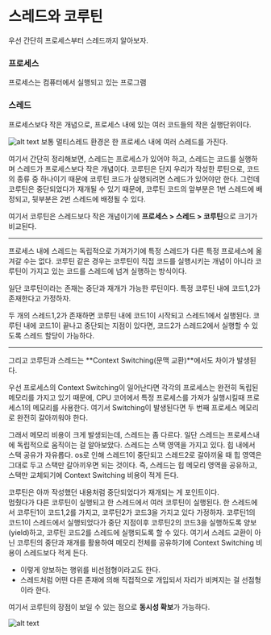 # 스레드와 코루틴

우선 간단히 프로세스부터 스레드까지 알아보자.

### 프로세스
프로세스는 컴퓨터에서 실행되고 있는 프로그램

### 스레드
프로세스보다 작은 개념으로, 프로세스 내에 있는 여러 코드들의 작은 실행단위이다.

![alt text](coroutine2-1.png)
보통 멀티스레드 환경은 한 프로세스 내에 여러 스레드를 가진다.

여기서 간단히 정리해보면, 스레드는 프로세스가 있어야 하고, 스레드는 코드를 실행하며 스레드가 프로세스보다 작은 개념이다.
코루틴은 단지 우리가 작성한 루틴으로, 코드의 종류 중 하나이기 때문에 코루틴 코드가 실행되려면 스레드가 있어야만 한다. 그런데 코루틴은 중단되었다가 재개될 수 있기 때문에, 코루틴 코드의 앞부분은 1번 스레드에 배정되고, 뒷부분은 2번 스레드에 배정될 수 있다.

여기서 코루틴은 스레드보다 작은 개념이기에 **프로세스 > 스레드 > 코루틴**으로 크기가 비교된다.

---
프로세스 내에 스레드는 독립적으로 가져가기에 특정 스레드가 다른 특정 프로세스에 옮겨갈 수는 없다.
코루틴 같은 경우는 코루틴이 직접 코드를 실행시키는 개념이 아니라 코루틴이 가지고 있는 코드를 스레드에 넘겨 실행하는 방식이다.

일단 코루틴이라는 존재는 중단과 재개가 가능한 루틴이다.
특정 코루틴 내에 코드1,2가 존재한다고 가정하자.

두 개의 스레드1,2가 존재하면 코루틴 내에 코드1이 시작되고 스레드1에서 실행된다.
코루틴 내에 코드1이 끝나고 중단되는 지점이 있다면, 코드2가 스레드2에서 실행할 수 있도록 스레드 할당이 가능하다.

---
그리고 코루틴과 스레드는 **Context Switching(문맥 교환)**에서도 차이가 발생된다.

우선 프로세스의 Context Switching이 일어난다면 각각의 프로세스는 완전히 독립된 메모리를 가지고 있기 때문에, CPU 코어에서 특정 프로세스를 가져가 실행시킬때 프로세스1의 메모리를 사용한다. 여기서 Switching이 발생된다면 두 번째 프로세스 메모리로 완전히 갈아끼워야 한다.

그래서 메모리 비용이 크게 발생되는데, 스레드는 좀 다르다.
일단 스레드는 프로세스내에 독립적으로 움직이는 걸 알아보았다.
스레드는 스택 영역을 가지고 있다. 힙 내에서 스택 공유가 자유롭다.
os로 인해 스레드1이 중단되고 스레드2로 갈아끼울 때 힙 영역은 그대로 두고 스택만 갈아끼우면 되는 것이다.
즉, 스레드는 힙 메모리 영역을 공유하고, 스택만 교체되기에 Context Switching 비용이 적게 든다.

코루틴은 아까 작성했던 내용처럼 중단되었다가 재개되는 게 포인트이다.    
멈췄다가 다른 코루틴이 실행되고 한 스레드에서 여러 코루틴이 실행된다.
한 스레드에서 코루틴1이 코드1,2를 가지고, 코루틴2가 코드3을 가지고 있다 가정하자.
코루틴1의 코드1이 스레드에서 실행되었다가 중단 지점이후 코루틴2의 코드3을 실행하도록 양보(yield)하고, 코루틴 코드2를 스레드에 실행되도록 할 수 있다.
여기서 스레드 교환이 아닌 코루틴의 중단과 재개를 활용하여 메모리 전체를 공유하기에 Context Switching 비용이 스레드보다 적게 든다.

- 이렇게 양보하는 행위를 비선점형이라고도 한다.
- 스레드처럼 어떤 다른 존재에 의해 직접적으로 개입되서 자리가 비켜지는 걸 선점형이라 한다.

여기서 코루틴의 장점이 보일 수 있는 점으로 **동시성 확보**가 가능하다.

![alt text](coroutine2-2.png)






